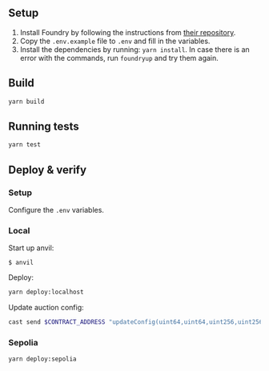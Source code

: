 ## Setup

1. Install Foundry by following the instructions from [their repository](https://github.com/foundry-rs/foundry#installation).
2. Copy the `.env.example` file to `.env` and fill in the variables.
3. Install the dependencies by running: `yarn install`. In case there is an error with the commands, run `foundryup` and try them again.

## Build

```bash
yarn build
```

## Running tests

```bash
yarn test
```

## Deploy & verify

### Setup

Configure the `.env` variables.

### Local

Start up anvil:
```shell
$ anvil
```

Deploy:
```bash
yarn deploy:localhost
```

Update auction config:
```bash
cast send $CONTRACT_ADDRESS "updateConfig(uint64,uint64,uint256,uint256)" 1704369600 1704373200 1000000000000000000 200000000000000000 --private-key $LOCAL_PRIVATE_KEY
```

### Sepolia

```bash
yarn deploy:sepolia
```